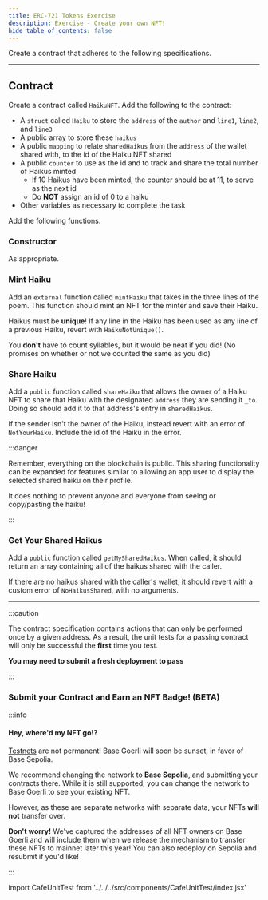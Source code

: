 ```yaml
---
title: ERC-721 Tokens Exercise
description: Exercise - Create your own NFT!
hide_table_of_contents: false
---
```


Create a contract that adheres to the following specifications.

---

## Contract

Create a contract called `HaikuNFT`. Add the following to the contract:

- A `struct` called `Haiku` to store the `address` of the `author` and `line1`, `line2`, and `line3`
- A public array to store these `haikus`
- A public `mapping` to relate `sharedHaikus` from the `address` of the wallet shared with, to the id of the Haiku NFT shared
- A public `counter` to use as the id and to track and share the total number of Haikus minted
  - If 10 Haikus have been minted, the counter should be at 11, to serve as the next id
  - Do **NOT** assign an id of 0 to a haiku
- Other variables as necessary to complete the task

Add the following functions.

### Constructor

As appropriate.

### Mint Haiku

Add an `external` function called `mintHaiku` that takes in the three lines of the poem. This function should mint an NFT for the minter and save their Haiku.

Haikus must be **unique**! If any line in the Haiku has been used as any line of a previous Haiku, revert with `HaikuNotUnique()`.

You **don't** have to count syllables, but it would be neat if you did! (No promises on whether or not we counted the same as you did)

### Share Haiku

Add a `public` function called `shareHaiku` that allows the owner of a Haiku NFT to share that Haiku with the designated `address` they are sending it `_to`. Doing so should add it to that address's entry in `sharedHaikus`.

If the sender isn't the owner of the Haiku, instead revert with an error of `NotYourHaiku`. Include the id of the Haiku in the error.

:::danger

Remember, everything on the blockchain is public. This sharing functionality can be expanded for features similar to allowing an app user to display the selected shared haiku on their profile.

It does nothing to prevent anyone and everyone from seeing or copy/pasting the haiku!

:::

### Get Your Shared Haikus

Add a `public` function called `getMySharedHaikus`. When called, it should return an array containing all of the haikus shared with the caller.

If there are no haikus shared with the caller's wallet, it should revert with a custom error of `NoHaikusShared`, with no arguments.

---

:::caution

The contract specification contains actions that can only be performed once by a given address. As a result, the unit tests for a passing contract will only be successful the **first** time you test.

**You may need to submit a fresh deployment to pass**

:::

### Submit your Contract and Earn an NFT Badge! (BETA)

:::info

#### Hey, where'd my NFT go!?

[Testnets](../deployment-to-testnet/test-networks) are not permanent! Base Goerli will soon be sunset, in favor of Base Sepolia.

We recommend changing the network to **Base Sepolia**, and submitting your contracts there. While it is still supported, you can change the network to Base Goerli to see your existing NFT.

However, as these are separate networks with separate data, your NFTs **will not** transfer over.

**Don't worry!** We've captured the addresses of all NFT owners on Base Goerli and will include them when we release the mechanism to transfer these NFTs to mainnet later this year! You can also redeploy on Sepolia and resubmit if you'd like!

:::

import CafeUnitTest from '../../../src/components/CafeUnitTest/index.jsx'

<CafeUnitTest nftNum={15}/>
